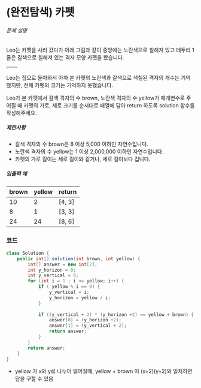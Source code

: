 # (완전탐색) 카펫

###### 문제 설명

Leo는 카펫을 사러 갔다가 아래 그림과 같이 중앙에는 노란색으로 칠해져 있고 테두리 1줄은 갈색으로 칠해져 있는 격자 모양 카펫을 봤습니다.

<img src="https://grepp-programmers.s3.ap-northeast-2.amazonaws.com/files/production/b1ebb809-f333-4df2-bc81-02682900dc2d/carpet.png" alt="carpet.png " style="zoom:33%;" />

Leo는 집으로 돌아와서 아까 본 카펫의 노란색과 갈색으로 색칠된 격자의 개수는 기억했지만, 전체 카펫의 크기는 기억하지 못했습니다.

Leo가 본 카펫에서 갈색 격자의 수 brown, 노란색 격자의 수 yellow가 매개변수로 주어질 때 카펫의 가로, 세로 크기를 순서대로 배열에 담아 return 하도록 solution 함수를 작성해주세요.

##### 제한사항

- 갈색 격자의 수 brown은 8 이상 5,000 이하인 자연수입니다.
- 노란색 격자의 수 yellow는 1 이상 2,000,000 이하인 자연수입니다.
- 카펫의 가로 길이는 세로 길이와 같거나, 세로 길이보다 깁니다.

##### 입출력 예

| brown | yellow | return |
| ----- | ------ | ------ |
| 10    | 2      | [4, 3] |
| 8     | 1      | [3, 3] |
| 24    | 24     | [8, 6] |



### 코드

```java
class Solution {
    public int[] solution(int brown, int yellow) {
        int[] answer = new int[2];
        int y_horizon = 0;
        int y_vertical = 0;
        for (int i = 1 ; i <= yellow; i++) {
            if ( yellow % i == 0) {
                y_vertical = i;
                y_horizon = yellow / i;
            }
            
            if ((y_vertical + 2) * (y_horizon +2) == yellow + brown) {
                answer[0] = (y_horizon +2);
                answer[1] = (y_vertical + 2);
                return answer;
            }
        }
        return answer;
    }
}
```

- yellow 가 x와 y로 나누어 떨어질때, yellow + brown 이 (x+2)(y+2)와 일치하면 답을 구할 수 있음